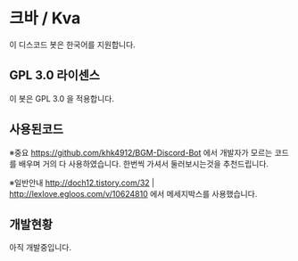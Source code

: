 # 크바 / Kva
이 디스코드 봇은 한국어를 지원합니다.

## GPL 3.0 라이센스
이 봇은 GPL 3.0 을 적용합니다.

## 사용된코드
※중요 https://github.com/khk4912/BGM-Discord-Bot 에서 개발자가 모르는 코드를 배우며 거의 다 사용하였습니다. 한번씩 가셔서 둘러보시는것을 추천드립니다.

※일반안내 http://doch12.tistory.com/32 | http://lexlove.egloos.com/v/10624810 에서 메세지박스를 사용했습니다.

## 개발현황
아직 개발중입니다.
